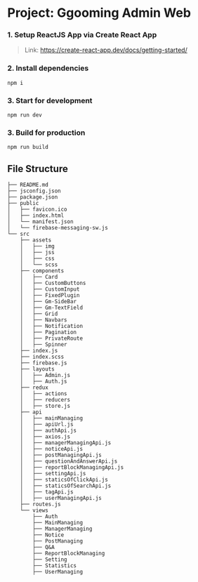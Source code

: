 # Project: Ggooming Admin Web

### 1. Setup ReactJS App via Create React App

> Link: https://create-react-app.dev/docs/getting-started/

### 2. Install dependencies

```
npm i
```

### 3. Start for development

```
npm run dev
```

### 3. Build for production

```
npm run build
```

## File Structure

```
├── README.md
├── jsconfig.json
├── package.json
├── public
│   ├── favicon.ico
│   ├── index.html
│   └── manifest.json
│   └── firebase-messaging-sw.js
└── src
    ├── assets
    │   ├── img
    │   ├── jss
    │   ├── css
    │   └── scss
    ├── components
    │   ├── Card
    │   ├── CustomButtons
    │   ├── CustomInput
    │   ├── FixedPlugin
    │   ├── Gm-SideBar
    │   ├── Gm-TextField
    │   ├── Grid
    │   ├── Navbars
    │   ├── Notification
    │   ├── Pagination
    │   ├── PrivateRoute
    │   ├── Spinner
    ├── index.js
    ├── index.scss
    ├── firebase.js
    ├── layouts
    │   ├── Admin.js
    │   ├── Auth.js
    ├── redux
    │   ├── actions
    │   ├── reducers
    │   ├── store.js
    ├── api
    │   ├── mainManaging
    │   ├── apiUrl.js
    │   ├── authApi.js
    │   ├── axios.js
    │   ├── managerManagingApi.js
    │   ├── noticeApi.js
    │   ├── postManagingApi.js
    │   ├── questionAndAnswerApi.js
    │   ├── reportBlockManagingApi.js
    │   ├── settingApi.js
    │   ├── staticsOfClickApi.js
    │   ├── staticsOfSearchApi.js
    │   ├── tagApi.js
    │   ├── userManagingApi.js
    ├── routes.js
    └── views
        ├── Auth
        ├── MainManaging
        ├── ManagerManaging
        ├── Notice
        ├── PostManaging
        ├── Q&A
        ├── ReportBlockManaging
        ├── Setting
        ├── Statistics
        ├── UserManaging

```
